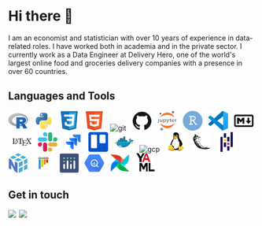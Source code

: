 # Hi there 👋

I am an economist and statistician with over 10 years of experience in data-related roles. I have worked both in academia and in the private sector. I currently work as a Data Engineer at Delivery Hero, one of the world's largest online food and groceries delivery companies with a presence in over 60 countries.

## Languages and Tools

<!-- markdownlint-disable MD033 -->
<p align="left">
  <img src="https://raw.githubusercontent.com/devicons/devicon/master/icons/r/r-original.svg" alt="r" width="40" height="40"/>
  &nbsp;
  <img src="https://raw.githubusercontent.com/devicons/devicon/master/icons/python/python-original.svg" alt="python" width="40" height="40"/>
  &nbsp;
  <img src="https://raw.githubusercontent.com/devicons/devicon/master/icons/css3/css3-original.svg" alt="css3" width="40" height="40"/>
  &nbsp;
  <img src="https://raw.githubusercontent.com/devicons/devicon/master/icons/html5/html5-original.svg" alt="html5" width="40" height="40"/>
  &nbsp;
  <img src="https://www.vectorlogo.zone/logos/git-scm/git-scm-icon.svg" alt="git" width="40" height="40"/>
  &nbsp;
  <img src="https://raw.githubusercontent.com/devicons/devicon/master/icons/github/github-original.svg" alt="github" width="40" height="40"/>
  &nbsp;
  <img src="https://raw.githubusercontent.com/devicons/devicon/master/icons/jupyter/jupyter-original-wordmark.svg" alt="jupyter" width="40" height="40"/>
  &nbsp;
  <img src="https://raw.githubusercontent.com/devicons/devicon/master/icons/rstudio/rstudio-original.svg" alt="rstudio" width="40" height="40"/>
  &nbsp;
  <img src="https://raw.githubusercontent.com/devicons/devicon/master/icons/vscode/vscode-original.svg" alt="vscode" width="40" height="40"/>
  &nbsp;
  <img src="https://raw.githubusercontent.com/devicons/devicon/master/icons/markdown/markdown-original.svg" alt="markdown" width="40" height="40"/>
  &nbsp;
  <img src="https://raw.githubusercontent.com/devicons/devicon/master/icons/latex/latex-original.svg" alt="latex" width="40" height="40"/>
  &nbsp;
  <img src="https://raw.githubusercontent.com/devicons/devicon/master/icons/slack/slack-original.svg" alt="slack" width="40" height="40"/>
  &nbsp;
  <img src="https://raw.githubusercontent.com/devicons/devicon/master/icons/jira/jira-original.svg" alt="jira" width="40" height="40"/>
  &nbsp;
  <img src="https://raw.githubusercontent.com/devicons/devicon/master/icons/trello/trello-plain.svg" alt="trello" width="40" height="40"/>
  &nbsp;
  <img src="https://raw.githubusercontent.com/devicons/devicon/master/icons/docker/docker-original.svg" alt="docker" width="40" height="40"/>
  &nbsp;
  <img src="https://www.vectorlogo.zone/logos/google_cloud/google_cloud-icon.svg" alt="gcp" width="40" height="40"/>
  &nbsp;
  <img src="https://raw.githubusercontent.com/devicons/devicon/master/icons/linux/linux-original.svg" alt="linux" width="40" height="40"/>
  &nbsp;
  <img src="https://raw.githubusercontent.com/devicons/devicon/master/icons/flask/flask-original.svg" alt="flask" width="40" height="40"/>
  &nbsp;
  <img src="https://raw.githubusercontent.com/devicons/devicon/master/icons/pandas/pandas-original.svg" alt="pandas" width="40" height="40"/>
  &nbsp;
  <img src="https://raw.githubusercontent.com/devicons/devicon/master/icons/numpy/numpy-original.svg" alt="numpy" width="40" height="40"/>
  &nbsp;
  <img src="https://raw.githubusercontent.com/devicons/devicon/master/icons/pytest/pytest-original.svg" alt="pytest" width="40" height="40"/>
  &nbsp;
  <img src="https://raw.githubusercontent.com/daczarne/daczarne/master/icons/plotly.svg" alt="yaml" width="40" height="40"/>
  &nbsp;
  <img src="https://raw.githubusercontent.com/daczarne/daczarne/master/icons/google-bigquery.svg" alt="google-bigquery" width="40" height="40"/>
  &nbsp;
  <img src="https://raw.githubusercontent.com/daczarne/daczarne/master/icons/apache-airflow.svg" alt="apache-airflow" width="40" height="40"/>
  &nbsp;
  <img src="https://raw.githubusercontent.com/daczarne/daczarne/master/icons/yaml.svg" alt="yaml" width="40" height="40"/>
</p>
<!-- markdownlint-enable MD033 -->

## Get in touch

<!-- markdownlint-disable MD033 -->
<!--
<a href="https://danielczarnievicz.netlify.app/portfolio" fill="fe7a16" >
  <img align="left" width="22px" src="https://raw.githubusercontent.com/iconic/open-iconic/master/svg/globe.svg" />
</a>
-->
<a href="https://www.linkedin.com/in/danielczarnievicz/" >
  <!-- 
  https://raw.githubusercontent.com/devicons/devicon/master/icons/linkedin/linkedin-original.svg
  -->
  <img align="left" width="22px" src="https://cdn.jsdelivr.net/npm/simple-icons@v3/icons/linkedin.svg" />
</a>
<a href="https://stackoverflow.com/users/5908830/daniel" >
  <img align="left" width="22px" src="https://cdn.jsdelivr.net/npm/simple-icons@v3/icons/stackoverflow.svg" style="color:FE7A16" />
</a>
<!-- markdownlint-enable MD033 -->
